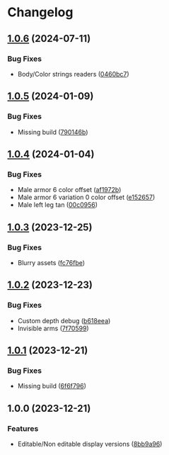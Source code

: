 # Changelog

## [1.0.6](https://github.com/Zenoo/labrute-static-fla-parser/compare/v1.0.5...v1.0.6) (2024-07-11)


### Bug Fixes

* Body/Color strings readers ([0460bc7](https://github.com/Zenoo/labrute-static-fla-parser/commit/0460bc77f23d0f0ac0e20afe4c79b34d5c48c034))

## [1.0.5](https://github.com/Zenoo/labrute-static-fla-parser/compare/v1.0.4...v1.0.5) (2024-01-09)


### Bug Fixes

* Missing build ([790146b](https://github.com/Zenoo/labrute-static-fla-parser/commit/790146b20d49f81c600b725c6640da47d90424aa))

## [1.0.4](https://github.com/Zenoo/labrute-static-fla-parser/compare/v1.0.3...v1.0.4) (2024-01-04)


### Bug Fixes

* Male armor 6 color offset ([af1972b](https://github.com/Zenoo/labrute-static-fla-parser/commit/af1972b91721a27065274c36d4658c9c961b17b0))
* Male armor 6 variation 0 color offset ([e152657](https://github.com/Zenoo/labrute-static-fla-parser/commit/e1526572d63168c3ba8baa13b55220b762764cc2))
* Male left leg tan ([00c0956](https://github.com/Zenoo/labrute-static-fla-parser/commit/00c0956108eb09c93f6584899323c8e7ce69a539))

## [1.0.3](https://github.com/Zenoo/labrute-static-fla-parser/compare/v1.0.2...v1.0.3) (2023-12-25)


### Bug Fixes

* Blurry assets ([fc76fbe](https://github.com/Zenoo/labrute-static-fla-parser/commit/fc76fbe2c83ff07c307f00dbdedc915d4d3f47ee))

## [1.0.2](https://github.com/Zenoo/labrute-static-fla-parser/compare/v1.0.1...v1.0.2) (2023-12-23)


### Bug Fixes

* Custom depth debug ([b618eea](https://github.com/Zenoo/labrute-static-fla-parser/commit/b618eea75bbfaffa690fbd93dfe25d1cc3d71b40))
* Invisible arms ([7f70599](https://github.com/Zenoo/labrute-static-fla-parser/commit/7f705999a4344c6a492fd2e9922b6a738091f580))

## [1.0.1](https://github.com/Zenoo/labrute-static-fla-parser/compare/v1.0.0...v1.0.1) (2023-12-21)


### Bug Fixes

* Missing build ([6f6f796](https://github.com/Zenoo/labrute-static-fla-parser/commit/6f6f7964a746eccc8d66d2b4826233f95baf5be1))

## 1.0.0 (2023-12-21)


### Features

* Editable/Non editable display versions ([8bb9a96](https://github.com/Zenoo/labrute-static-fla-parser/commit/8bb9a9601c8c34aa8cc088036f32b821c95ec47e))
